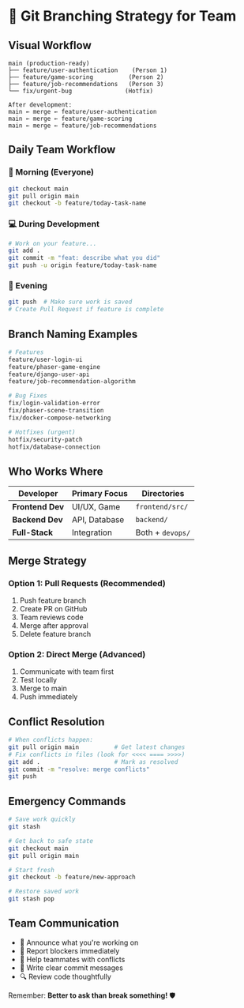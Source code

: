 # 🌿 Git Branching Strategy for Team

## Visual Workflow

```
main (production-ready)
├── feature/user-authentication    (Person 1)
├── feature/game-scoring          (Person 2)  
├── feature/job-recommendations   (Person 3)
└── fix/urgent-bug               (Hotfix)

After development:
main ← merge ← feature/user-authentication
main ← merge ← feature/game-scoring  
main ← merge ← feature/job-recommendations
```

## Daily Team Workflow

### 🌅 Morning (Everyone)
```bash
git checkout main
git pull origin main
git checkout -b feature/today-task-name
```

### 💻 During Development
```bash
# Work on your feature...
git add .
git commit -m "feat: describe what you did"
git push -u origin feature/today-task-name
```

### 🌙 Evening
```bash
git push  # Make sure work is saved
# Create Pull Request if feature is complete
```

## Branch Naming Examples

```bash
# Features
feature/user-login-ui
feature/phaser-game-engine
feature/django-user-api
feature/job-recommendation-algorithm

# Bug Fixes
fix/login-validation-error
fix/phaser-scene-transition
fix/docker-compose-networking

# Hotfixes (urgent)
hotfix/security-patch
hotfix/database-connection
```

## Who Works Where

| Developer | Primary Focus | Directories |
|-----------|---------------|-------------|
| **Frontend Dev** | UI/UX, Game | `frontend/src/` |
| **Backend Dev** | API, Database | `backend/` |
| **Full-Stack** | Integration | Both + `devops/` |

## Merge Strategy

### Option 1: Pull Requests (Recommended)
1. Push feature branch
2. Create PR on GitHub
3. Team reviews code
4. Merge after approval
5. Delete feature branch

### Option 2: Direct Merge (Advanced)
1. Communicate with team first
2. Test locally
3. Merge to main
4. Push immediately

## Conflict Resolution

```bash
# When conflicts happen:
git pull origin main          # Get latest changes
# Fix conflicts in files (look for <<<< ==== >>>>)
git add .                     # Mark as resolved
git commit -m "resolve: merge conflicts"
git push
```

## Emergency Commands

```bash
# Save work quickly
git stash

# Get back to safe state
git checkout main
git pull origin main

# Start fresh
git checkout -b feature/new-approach

# Restore saved work
git stash pop
```

## Team Communication

- 📢 Announce what you're working on
- 🚨 Report blockers immediately  
- 🤝 Help teammates with conflicts
- 📝 Write clear commit messages
- 🔍 Review code thoughtfully

Remember: **Better to ask than break something!** 🛡️
